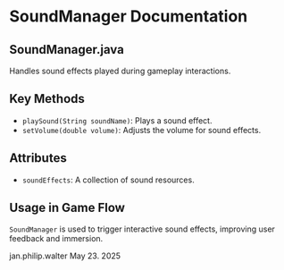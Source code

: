 # SoundManager Documentation

## SoundManager.java

Handles sound effects played during gameplay interactions.

## Key Methods

- `playSound(String soundName)`: Plays a sound effect.
- `setVolume(double volume)`: Adjusts the volume for sound effects.

## Attributes

- `soundEffects`: A collection of sound resources.

## Usage in Game Flow

`SoundManager` is used to trigger interactive sound effects, improving user feedback and immersion.

jan.philip.walter May 23. 2025